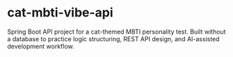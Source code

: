 # cat-mbti-vibe-api
Spring Boot API project for a cat-themed MBTI personality test. Built without a database to practice logic structuring, REST API design, and AI-assisted development workflow.
